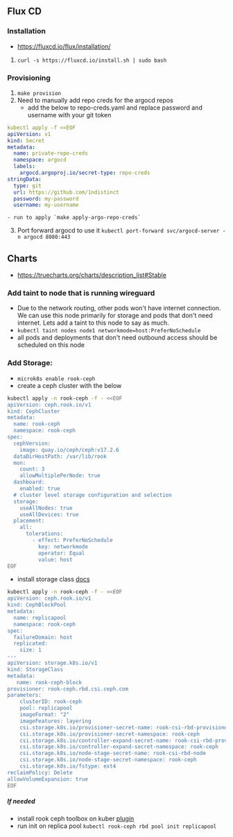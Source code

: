 ## Flux CD
### Installation 
- https://fluxcd.io/flux/installation/
1. `curl -s https://fluxcd.io/install.sh | sudo bash`

### Provisioning 
1. `make provision` 
2. Need to manually add repo creds for the argocd repos 
    - add the below to repo-creds.yaml and replace password and username with your git token 
```yaml
kubectl apply -f <<EOF
apiVersion: v1
kind: Secret
metadata:
  name: private-repo-creds
  namespace: argocd
  labels:
    argocd.argoproj.io/secret-type: repo-creds
stringData:
  type: git
  url: https://github.com/1ndistinct
  password: my-password
  username: my-username
```
    - run to apply `make apply-argo-repo-creds`
3. Port forward argocd to use it `kubectl port-forward svc/argocd-server -n argocd 8080:443`

## Charts
- https://truecharts.org/charts/description_list#Stable

### Add taint to node that is running wireguard 
- Due to the network routing, other pods won't have internet connection. We can use this node primarily for storage and pods that don't need internet. Lets add a taint to this node to say as much. 
- `kubectl taint nodes node1 networkmode=host:PreferNoSchedule`
- all pods and deployments that don't need outbound access should be scheduled on this node 

### Add Storage:
- `microk8s enable rook-ceph`
- create a ceph cluster with the below 
```bash
kubectl apply -n rook-ceph -f - <<EOF
apiVersion: ceph.rook.io/v1
kind: CephCluster
metadata:
  name: rook-ceph
  namespace: rook-ceph
spec:
  cephVersion:
    image: quay.io/ceph/ceph:v17.2.6
  dataDirHostPath: /var/lib/rook
  mon:
    count: 3
    allowMultiplePerNode: true
  dashboard:
    enabled: true
  # cluster level storage configuration and selection
  storage:
    useAllNodes: true
    useAllDevices: true
  placement:
    all:
      tolerations:
        - effect: PreferNoSchedule
          key: networkmode
          operator: Equal
          value: host
EOF
```
- install storage class [docs](https://rook.io/docs/rook/v1.12/Storage-Configuration/Block-Storage-RBD/block-storage/#provision-storage)
```bash 
kubectl apply -n rook-ceph -f - <<EOF
apiVersion: ceph.rook.io/v1
kind: CephBlockPool
metadata:
  name: replicapool
  namespace: rook-ceph
spec:
  failureDomain: host
  replicated:
    size: 1
---
apiVersion: storage.k8s.io/v1
kind: StorageClass
metadata:
   name: rook-ceph-block
provisioner: rook-ceph.rbd.csi.ceph.com
parameters:
    clusterID: rook-ceph
    pool: replicapool
    imageFormat: "2"
    imageFeatures: layering
    csi.storage.k8s.io/provisioner-secret-name: rook-csi-rbd-provisioner
    csi.storage.k8s.io/provisioner-secret-namespace: rook-ceph
    csi.storage.k8s.io/controller-expand-secret-name: rook-csi-rbd-provisioner
    csi.storage.k8s.io/controller-expand-secret-namespace: rook-ceph
    csi.storage.k8s.io/node-stage-secret-name: rook-csi-rbd-node
    csi.storage.k8s.io/node-stage-secret-namespace: rook-ceph
    csi.storage.k8s.io/fstype: ext4
reclaimPolicy: Delete
allowVolumeExpansion: true
EOF
```
##### If needed 
- install rook ceph toolbox on kuber [plugin](https://rook.io/docs/rook/latest-release/Troubleshooting/kubectl-plugin/)
- run init on replica pool `kubectl rook-ceph rbd pool init replicapool`
